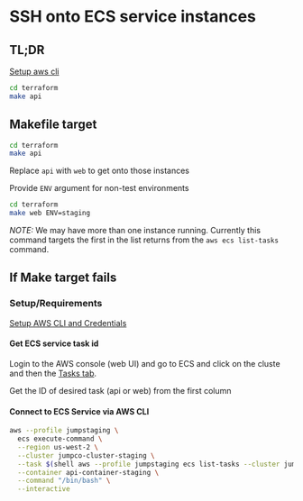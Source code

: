 # SSH onto ECS service instances

## TL;DR

[Setup aws cli](setup-aws-cli.md)

```bash
cd terraform
make api
```

## Makefile target

```bash
cd terraform
make api
```

Replace `api` with `web` to get onto those instances

Provide `ENV` argument for non-test environments

```bash
cd terraform
make web ENV=staging
```

*NOTE:* We may have more than one instance running.  Currently this command targets the first in the list returns from the `aws ecs list-tasks` command.

## If Make target fails

### Setup/Requirements

[Setup AWS CLI and Credentials](setup-aws-cli.md)

#### Get ECS service task id

Login to the AWS console (web UI) and go to ECS and click on the cluste and then the [Tasks tab](https://us-west-2.console.aws.amazon.com/ecs/home?region=us-west-2#/clusters/jumpco-cluster-staging/tasks).

Get the ID of desired task (api or web) from the first column

#### Connect to ECS Service via AWS CLI

```bash
aws --profile jumpstaging \
  ecs execute-command \
  --region us-west-2 \
  --cluster jumpco-cluster-staging \
  --task $(shell aws --profile jumpstaging ecs list-tasks --cluster jumpco-cluster-staging --service-name api-staging | jq '.taskArns[0] | split("/") | .[-1]') \
  --container api-container-staging \
  --command "/bin/bash" \
  --interactive
```
